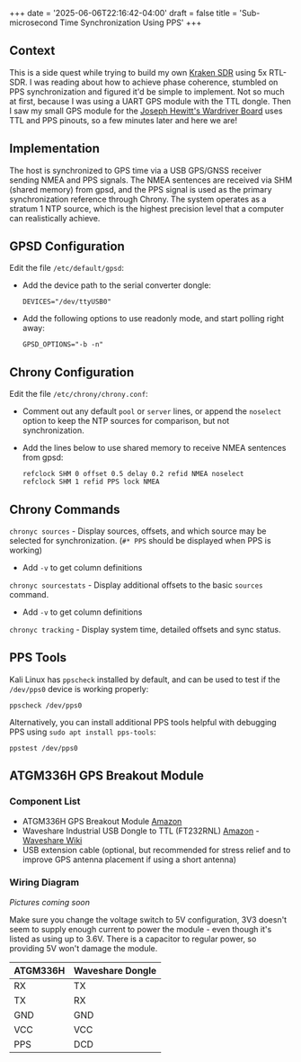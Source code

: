 +++
date = '2025-06-06T22:16:42-04:00'
draft = false
title = 'Sub-microsecond Time Synchronization Using PPS'
+++

## Context

This is a side quest while trying to build my own [Kraken SDR](https://github.com/krakenrf/krakensdr_docs/wiki) using 5x RTL-SDR. I was reading about how to achieve phase coherence, stumbled on PPS synchronization and figured it'd be simple to implement. Not so much at first, because I was using a UART GPS module with the TTL dongle. Then I saw my small GPS module for the [Joseph Hewitt's Wardriver Board](https://wardriver.uk/) uses TTL and PPS pinouts, so a few minutes later and here we are!

## Implementation

The host is synchronized to GPS time via a USB GPS/GNSS receiver sending NMEA and PPS signals. The NMEA sentences are received via SHM (shared memory) from gpsd, and the PPS signal is used as the primary synchronization reference through Chrony. The system operates as a stratum 1 NTP source, which is the highest precision level that a computer can realistically achieve.

## GPSD Configuration

Edit the file `/etc/default/gpsd`:

* Add the device path to the serial converter dongle:
    ```
    DEVICES="/dev/ttyUSB0"
    ```

* Add the following options to use readonly mode, and start polling right away:
  
    ```
    GPSD_OPTIONS="-b -n"
    ```

## Chrony Configuration

Edit the file `/etc/chrony/chrony.conf`:

* Comment out any default `pool` or `server` lines, or append the `noselect` option to keep the NTP sources for comparison, but not synchronization.

* Add the lines below to use shared memory to receive NMEA sentences from gpsd:

    ```
    refclock SHM 0 offset 0.5 delay 0.2 refid NMEA noselect
    refclock SHM 1 refid PPS lock NMEA
    ```

## Chrony Commands

`chronyc sources` - Display sources, offsets, and which source may be selected for synchronization. (`#* PPS` should be displayed when PPS is working)
* Add `-v` to get column definitions

`chronyc sourcestats` - Display additional offsets to the basic `sources` command.
* Add `-v` to get column definitions

`chronyc tracking` - Display system time, detailed offsets and sync status.

## PPS Tools

Kali Linux has `ppscheck` installed by default, and can be used to test if the `/dev/pps0` device is working properly:

`ppscheck /dev/pps0`

Alternatively, you can install additional PPS tools helpful with debugging PPS using `sudo apt install pps-tools`:

`ppstest /dev/pps0`

## ATGM336H GPS Breakout Module

### Component List

* ATGM336H GPS Breakout Module [Amazon](https://www.amazon.com/dp/B09LQDG1HY)
* Waveshare Industrial USB Dongle to TTL (FT232RNL) [Amazon](https://www.amazon.com/dp/B087RJ7X32) - [Waveshare Wiki](https://www.waveshare.com/wiki/USB_TO_TTL)
* USB extension cable (optional, but recommended for stress relief and to improve GPS antenna placement if using a short antenna)

### Wiring Diagram

*Pictures coming soon*

Make sure you change the voltage switch to 5V configuration, 3V3 doesn't seem to supply enough current to power the module - even though it's listed as using up to 3.6V. There is a capacitor to regular power, so providing 5V won't damage the module.

| ATGM336H      | Waveshare Dongle |
| ------------- | ---------------- |
| RX            | TX               |
| TX            | RX               |
| GND           | GND              |
| VCC           | VCC              |
| PPS           | DCD              |